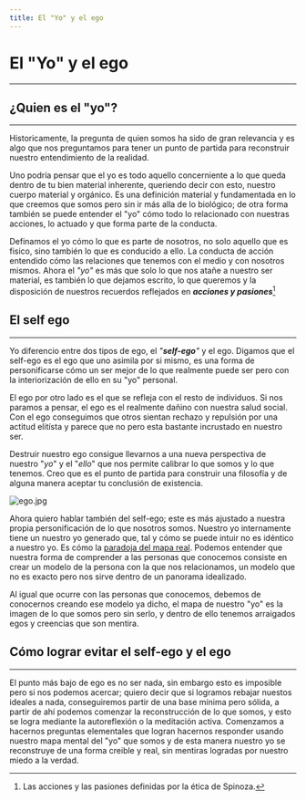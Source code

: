 ```yaml
---
title: El "Yo" y el ego
---
```


# El "Yo" y el ego
---

## ¿Quien es el "yo"?
---

Historicamente, la pregunta de quien somos ha sido de gran relevancia y es algo que nos preguntamos para tener un punto de 
partida para reconstruir nuestro entendimiento de la realidad.

Uno podría pensar que el yo es todo aquello concerniente a lo que queda dentro de tu bien material inherente, queriendo decir
con esto, nuestro cuerpo material y orgánico. Es una definición material y fundamentada en lo que creemos que somos pero sin ir
más alla de lo biológico; de otra forma también se puede entender el "yo" cómo todo lo relacionado con nuestras acciones, lo 
actuado y que forma parte de la conducta.

Definamos el yo cómo lo que es parte de nosotros, no solo aquello que es fisico, sino también lo que es conducido a ello. La
conducta de acción entendido cómo las relaciones que tenemos con el medio y con nosotros mismos. Ahora el *"yo"* es más que 
solo lo que nos atañe a nuestro ser material, es también lo que dejamos escrito, lo que queremos y la disposición de nuestros
recuerdos reflejados en ***acciones y pasiones***[^1]

[^1]: Las acciones y las pasiones definidas por la ética de Spinoza.

## El self ego
---
Yo diferencio entre dos tipos de ego, el *"****self-ego****"* y el ego. Digamos que el self-ego es el ego que uno asimila
por si mismo, es una forma de personificarse cómo un ser mejor de lo que realmente puede ser pero con la interiorización de
ello en su "yo" personal.

El ego por otro lado es el que se refleja con el resto de individuos. Si nos paramos a pensar, el ego es el realmente dañino
con nuestra salud social. Con el ego conseguimos que otros sientan rechazo y repulsión por una actitud elitísta y parece que no
pero esta bastante incrustado en nuestro ser.

Destruir nuestro ego consigue llevarnos a una nueva perspectiva de nuestro "*yo*" y el "*ello*" que nos permite calibrar lo que 
somos y lo que tenemos. Creo que es el punto de partida para construir una filosofía y de alguna manera aceptar tu conclusión
de existencia.

![ego.jpg](ego.jpg)

Ahora quiero hablar también del self-ego; este es más ajustado a nuestra propia personificación de lo que nosotros somos. 
Nuestro yo internamente tiene un nuestro yo generado que, tal y cómo se puede intuir no es idéntico a nuestro yo. Es cómo la 
[paradoja del mapa real](https://es.wikipedia.org/wiki/Paradoja_de_Bonini). Podemos entender que nuestra forma de comprender
a las personas que conocemos consiste en crear un modelo de la persona con la que nos relacionamos, un modelo que no es
exacto pero nos sirve dentro de un panorama idealizado.

Al igual que ocurre con las personas que conocemos, debemos de conocernos creando ese modelo ya dicho, el mapa de nuestro 
"yo" es la imagen de lo que somos pero sin serlo, y dentro de ello tenemos arraigados egos y creencias que son mentira.

## Cómo lograr evitar el self-ego y el ego
---
El punto más bajo de ego es no ser nada, sin embargo esto es imposible pero si nos podemos acercar; quiero decir que si 
logramos rebajar nuestos ideales a nada, conseguiremos partir de una base mínima pero sólida, a partir de ahí podemos comenzar
la reconstrucción de lo que somos, y esto se logra mediante la autoreflexión o la meditación activa. Comenzamos a hacernos 
preguntas elementales que logran hacernos responder usando nuestro mapa mental del "yo" que somos y de esta manera nuestro yo 
se reconstruye de una forma creible y real, sin mentiras logradas por nuestro miedo a la verdad.
